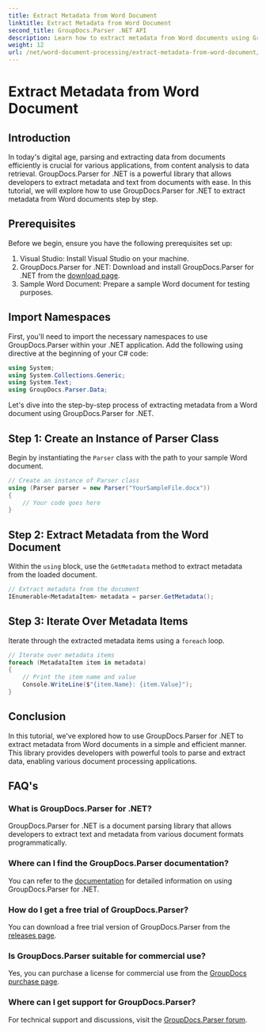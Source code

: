 ```yaml
---
title: Extract Metadata from Word Document
linktitle: Extract Metadata from Word Document
second_title: GroupDocs.Parser .NET API
description: Learn how to extract metadata from Word documents using GroupDocs.Parser for .NET. Easy steps to parse and retrieve document information.
weight: 12
url: /net/word-document-processing/extract-metadata-from-word-document/
---
```


# Extract Metadata from Word Document

## Introduction
In today's digital age, parsing and extracting data from documents efficiently is crucial for various applications, from content analysis to data retrieval. GroupDocs.Parser for .NET is a powerful library that allows developers to extract metadata and text from documents with ease. In this tutorial, we will explore how to use GroupDocs.Parser for .NET to extract metadata from Word documents step by step.
## Prerequisites
Before we begin, ensure you have the following prerequisites set up:
1. Visual Studio: Install Visual Studio on your machine.
2. GroupDocs.Parser for .NET: Download and install GroupDocs.Parser for .NET from the [download page](https://releases.groupdocs.com/parser/net/).
3. Sample Word Document: Prepare a sample Word document for testing purposes.
## Import Namespaces
First, you'll need to import the necessary namespaces to use GroupDocs.Parser within your .NET application. Add the following using directive at the beginning of your C# code:
```csharp
using System;
using System.Collections.Generic;
using System.Text;
using GroupDocs.Parser.Data;
```
Let's dive into the step-by-step process of extracting metadata from a Word document using GroupDocs.Parser for .NET.
## Step 1: Create an Instance of Parser Class
Begin by instantiating the `Parser` class with the path to your sample Word document.
```csharp
// Create an instance of Parser class
using (Parser parser = new Parser("YourSampleFile.docx"))
{
    // Your code goes here
}
```
## Step 2: Extract Metadata from the Word Document
Within the `using` block, use the `GetMetadata` method to extract metadata from the loaded document.
```csharp
// Extract metadata from the document
IEnumerable<MetadataItem> metadata = parser.GetMetadata();
```
## Step 3: Iterate Over Metadata Items
Iterate through the extracted metadata items using a `foreach` loop.
```csharp
// Iterate over metadata items
foreach (MetadataItem item in metadata)
{
    // Print the item name and value
    Console.WriteLine($"{item.Name}: {item.Value}");
}
```
## Conclusion
In this tutorial, we've explored how to use GroupDocs.Parser for .NET to extract metadata from Word documents in a simple and efficient manner. This library provides developers with powerful tools to parse and extract data, enabling various document processing applications.

## FAQ's
### What is GroupDocs.Parser for .NET?
GroupDocs.Parser for .NET is a document parsing library that allows developers to extract text and metadata from various document formats programmatically.
### Where can I find the GroupDocs.Parser documentation?
You can refer to the [documentation](https://tutorials.groupdocs.com/parser/net/) for detailed information on using GroupDocs.Parser for .NET.
### How do I get a free trial of GroupDocs.Parser?
You can download a free trial version of GroupDocs.Parser from the [releases page](https://releases.groupdocs.com/).
### Is GroupDocs.Parser suitable for commercial use?
Yes, you can purchase a license for commercial use from the [GroupDocs purchase page](https://purchase.groupdocs.com/buy).
### Where can I get support for GroupDocs.Parser?
For technical support and discussions, visit the [GroupDocs.Parser forum](https://forum.groupdocs.com/c/parser/17).

